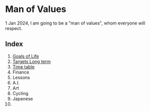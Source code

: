 # Man of Values
1 Jan 2024,
I am going to be a "man of values", whom everyone will respect.
## Index
1. [Goals of Life](goals_of_life.md)
2. [Targets Long term](long_term_targets.md)
3. [Time table](time_table.md)
4. Finance
5. Lessons
6. A.I.
7. Art
8. Cycling
9. Japanese
10. 
